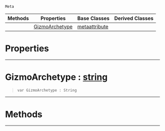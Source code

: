  `Meta`

|Methods|Properties|Base Classes|Derived Classes|
|---|---|---|---|
| |[ GizmoArchetype](https://github.com/ZilchEngine/ZilchDocs/blob/master/code_reference/class_reference/metaeditorgizmo.md#gizmoarchetype-zilch-engi)|[metaattribute](https://github.com/ZilchEngine/ZilchDocs/blob/master/code_reference/class_reference/metaattribute.md)| |


 #  Properties


---  
 #  GizmoArchetype : [string](https://github.com/ZilchEngine/ZilchDocs/blob/master/code_reference/nada_base_types/string.md)

> 
> ``` lang=cpp, name=Nada
> var GizmoArchetype : String


---  
 #  Methods


---  
 

 